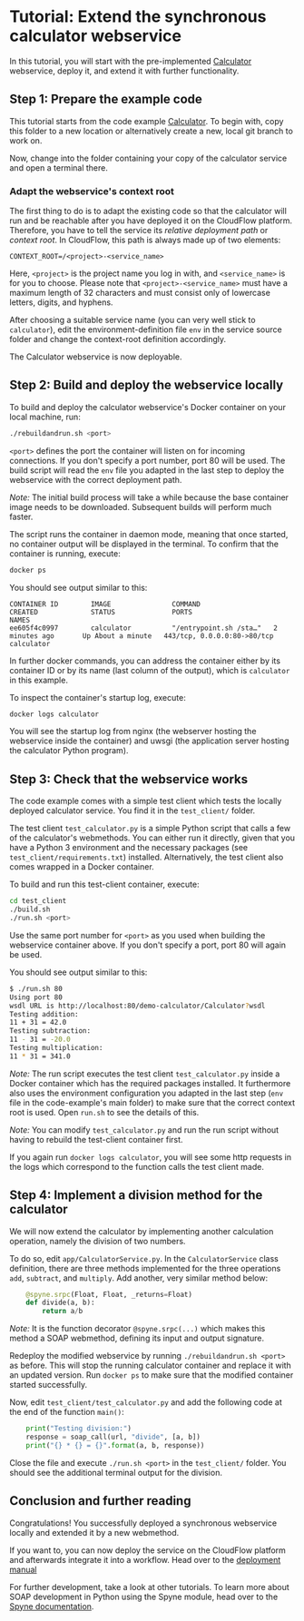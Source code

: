 # Tutorial: Extend the synchronous calculator webservice
In this tutorial, you will start with the pre-implemented
[Calculator](../../code_examples/Python/sync_calculator) webservice, deploy it,
and extend it with further functionality.

## Step 1: Prepare the example code
This tutorial starts from the code example
[Calculator](../../code_examples/Python/sync_calculator). To begin with, copy
this folder to a new location or alternatively create a new, local git branch
to work on.

Now, change into the folder containing your copy of the calculator service and
open a terminal there.

### Adapt the webservice's context root
The first thing to do is to adapt the existing code so that the calculator will
run and be reachable after you have deployed it on the CloudFlow platform.
Therefore, you have to tell the service its _relative deployment path_ or
_context root_. In CloudFlow, this path is always made up of two elements:
```
CONTEXT_ROOT=/<project>-<service_name>
```
Here, `<project>` is the project name you log in with, and `<service_name>` is
for you to choose. Please note that `<project>-<service_name>` must have a
maximum length of 32 characters and must consist only of lowercase letters,
digits, and hyphens.

After choosing a suitable service name (you can very well stick to
`calculator`), edit the environment-definition file `env` in the service source
folder and change the context-root definition accordingly.

The Calculator webservice is now deployable.

## Step 2: Build and deploy the webservice locally
To build and deploy the calculator webservice's Docker container on your local
machine, run:
```bash
./rebuildandrun.sh <port>
```
`<port>` defines the port the container will listen on for incoming
connections. If you don't specify a port number, port 80 will be used. The
build script will read the `env` file you adapted in the last step to deploy
the webservice with the correct deployment path.

_Note:_ The initial build process will take a while because the base container
image needs to be downloaded. Subsequent builds will perform much faster.

The script runs the container in daemon mode, meaning that once started, no
container output will be displayed in the terminal. To confirm that the
container is running, execute:
```bash
docker ps
```

You should see output similar to this:
```
CONTAINER ID        IMAGE               COMMAND                  CREATED             STATUS              PORTS                           NAMES
ee605f4c0997        calculator          "/entrypoint.sh /sta…"   2 minutes ago       Up About a minute   443/tcp, 0.0.0.0:80->80/tcp   calculator
```
In further docker commands, you can address the container either by its
container ID or by its name (last column of the output), which is `calculator`
in this example.

To inspect the container's startup log, execute:
```bash
docker logs calculator
```
You will see the startup log from nginx (the webserver hosting the webservice
inside the container) and uwsgi (the application server hosting the calculator
Python program).

## Step 3: Check that the webservice works
The code example comes with a simple test client which tests the locally
deployed calculator service. You find it in the `test_client/` folder.

The test client `test_calculator.py` is a simple Python script that calls a few
of the calculator's webmethods. You can either run it directly, given that you
have a Python 3 environment and the necessary packages (see
`test_client/requirements.txt`) installed. Alternatively, the test client also
comes wrapped in a Docker container.

To build and run this test-client container, execute:
```bash
cd test_client
./build.sh
./run.sh <port>
```
Use the same port number for `<port>` as you used when building the webservice
container above. If you don't specify a port, port 80 will again be used.

You should see output similar to this:
```bash
$ ./run.sh 80
Using port 80
wsdl URL is http://localhost:80/demo-calculator/Calculator?wsdl
Testing addition:
11 + 31 = 42.0
Testing subtraction:
11 - 31 = -20.0
Testing multiplication:
11 * 31 = 341.0
```

_Note:_ The run script executes the test client `test_calculator.py` inside a
Docker container which has the required packages installed. It furthermore also
uses the environment configuration you adapted in the last step (`env` file in
the code-example's main folder) to make sure that the correct context root is
used. Open `run.sh` to see the details of this.

_Note:_ You can modify `test_calculator.py` and run the run script without
having to rebuild the test-client container first.

If you again run `docker logs calculator`, you will see some http requests in
the logs which correspond to the function calls the test client made.

## Step 4: Implement a division method for the calculator
We will now extend the calculator by implementing another calculation operation,
namely the division of two numbers.

To do so, edit `app/CalculatorService.py`. In the `CalculatorService` class 
definition, there are three methods implemented for the three operations `add`,
`subtract`, and `multiply`. Add another, very similar method below:
```python
    @spyne.srpc(Float, Float, _returns=Float)
    def divide(a, b):
        return a/b
```
_Note:_ It is the function decorator `@spyne.srpc(...)` which makes this
method a SOAP webmethod, defining its input and output signature.

Redeploy the modified webservice by running `./rebuildandrun.sh <port>` as
before. This will stop the running calculator container and replace it with an
updated version. Run `docker ps` to make sure that the modified container
started successfully.

Now, edit `test_client/test_calculator.py` and add the following code at the
end of the function `main()`:
```python
    print("Testing division:")
    response = soap_call(url, "divide", [a, b])
    print("{} * {} = {}".format(a, b, response))
```
Close the file and execute `./run.sh <port>` in the `test_client/` folder. You
should see the additional terminal output for the division.

## Conclusion and further reading
Congratulations! You successfully deployed a synchronous webservice locally and
extended it by a new webmethod.

If you want to, you can now deploy the service on the CloudFlow platform and
afterwards integrate it into a workflow. Head over to the [deployment
manual](../../service_implementation/deployment_automated.md)

For further development, take a look at other tutorials. To learn
more about SOAP development in Python using the Spyne module, head over to the
[Spyne documentation](http://spyne.io/docs/2.10/).
